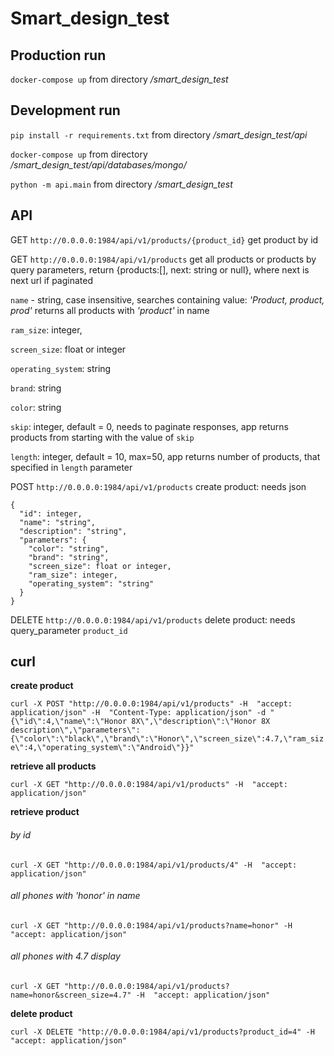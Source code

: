 # Smart_design_test

## Production run

`docker-compose up` from directory _/smart_design_test_


## Development run

`pip install -r requirements.txt` from directory _/smart_design_test/api_

`docker-compose up` from directory _/smart_design_test/api/databases/mongo/_

`python -m api.main` from directory _/smart_design_test_

## API

GET `http://0.0.0.0:1984/api/v1/products/{product_id}` get product by id

GET `http://0.0.0.0:1984/api/v1/products` get all products or products by query parameters, return {products:[], next: string or null}, where next is next url if paginated 

`name` - string, case insensitive, searches containing value: _'Product, product, prod'_ returns all products with _'product'_ in name

`ram_size`: integer,

`screen_size`: float or integer

`operating_system`: string

`brand`: string

`color`: string

`skip`: integer, default = 0, needs to paginate responses, app returns products from starting with the value of `skip`  

`length`: integer, default = 10, max=50, app returns number of products, that specified in `length` parameter

POST `http://0.0.0.0:1984/api/v1/products` create product:
needs json

```
{
  "id": integer,
  "name": "string",
  "description": "string",
  "parameters": {
    "color": "string",
    "brand": "string",
    "screen_size": float or integer,
    "ram_size": integer,
    "operating_system": "string"
  }
}
```

DELETE `http://0.0.0.0:1984/api/v1/products` delete product: needs query_parameter `product_id`

## curl

**create product**

`curl -X POST "http://0.0.0.0:1984/api/v1/products" -H  "accept: application/json" -H  "Content-Type: application/json" -d "{\"id\":4,\"name\":\"Honor 8X\",\"description\":\"Honor 8X description\",\"parameters\":{\"color\":\"black\",\"brand\":\"Honor\",\"screen_size\":4.7,\"ram_size\":4,\"operating_system\":\"Android\"}}"`

**retrieve all products**

`curl -X GET "http://0.0.0.0:1984/api/v1/products" -H  "accept: application/json"`

**retrieve product**

###### by id

`curl -X GET "http://0.0.0.0:1984/api/v1/products/4" -H  "accept: application/json"`

###### all phones with 'honor' in name

`curl -X GET "http://0.0.0.0:1984/api/v1/products?name=honor" -H  "accept: application/json"`

###### all phones with 4.7 display

`curl -X GET "http://0.0.0.0:1984/api/v1/products?name=honor&screen_size=4.7" -H  "accept: application/json"`

**delete product**

`curl -X DELETE "http://0.0.0.0:1984/api/v1/products?product_id=4" -H  "accept: application/json"`


